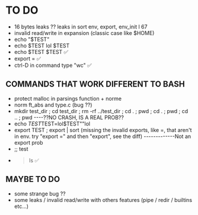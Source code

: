 # TO DO

* 16 bytes leaks ?? leaks in sort env, export, env_init l 67
* invalid read/write in expansion (classic case like $HOME)
* echo "\$TEST"
* echo    $TEST lol $TEST
* echo $TEST $TEST ✅
* export = ✅
* ctrl-D in command type "wc" ✅

## COMMANDS THAT WORK DIFFERENT TO BASH

* protect malloc in parsings function + norme
* norm ft_abs and type.c (bug ??)
* mkdir test_dir ; cd test_dir ; rm -rf ../test_dir ; cd . ; pwd ; cd . ; pwd ; cd .. ; pwd ----??NO CRASH, IS A REAL PROB??
* echo $TEST$TEST=lol$TEST""lol
* export TEST ; export | sort (missing the invalid exports, like =, that aren't in env. try "export =" and then "export", see the diff) -------------Not an export prob
* ;; test
* > ls ✅

## MAYBE TO DO

* some strange bug ??
* some leaks / invalid read/write with others features (pipe / redir / builtins etc...)
